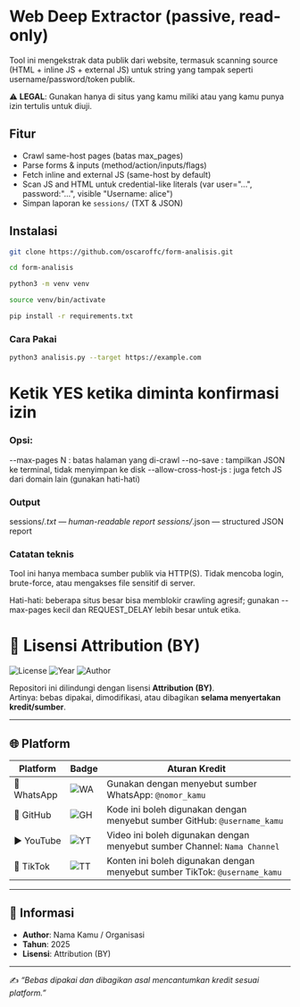 # Web Deep Extractor (passive, read-only)

Tool ini mengekstrak data publik dari website, termasuk scanning source (HTML + inline JS + external JS) untuk string yang tampak seperti username/password/token publik.

⚠️ **LEGAL**: Gunakan hanya di situs yang kamu miliki atau yang kamu punya izin tertulis untuk diuji.

## Fitur
- Crawl same-host pages (batas max_pages)
- Parse forms & inputs (method/action/inputs/flags)
- Fetch inline and external JS (same-host by default)
- Scan JS and HTML untuk credential-like literals (var user="...", password:"...", visible "Username: alice")
- Simpan laporan ke `sessions/` (TXT & JSON)

## Instalasi
```bash
git clone https://github.com/oscaroffc/form-analisis.git
```
```bash
cd form-analisis
```
```bash
python3 -m venv venv
```
```bash
source venv/bin/activate
```
```bash
pip install -r requirements.txt
```
### Cara Pakai
```bash
python3 analisis.py --target https://example.com
```
# Ketik YES ketika diminta konfirmasi izin


### Opsi:

--max-pages N : batas halaman yang di-crawl
--no-save : tampilkan JSON ke terminal, tidak menyimpan ke disk
--allow-cross-host-js : juga fetch JS dari domain lain (gunakan hati-hati)

### Output

sessions/<host>_<timestamp>.txt  — human-readable report
sessions/<host>_<timestamp>.json — structured JSON report

### Catatan teknis

Tool ini hanya membaca sumber publik via HTTP(S). Tidak mencoba login, brute-force, atau mengakses file sensitif di server.

Hati-hati: beberapa situs besar bisa memblokir crawling agresif; gunakan --max-pages kecil dan REQUEST_DELAY lebih besar untuk etika.


# 📜 Lisensi Attribution (BY)

![License](https://img.shields.io/badge/License-Attribution%20(BY)-blue?style=for-the-badge)
![Year](https://img.shields.io/badge/Year-2025-green?style=for-the-badge)
![Author](https://img.shields.io/badge/Author-Nama%20Kamu-orange?style=for-the-badge)

Repositori ini dilindungi dengan lisensi **Attribution (BY)**.  
Artinya: bebas dipakai, dimodifikasi, atau dibagikan **selama menyertakan kredit/sumber**.

---

## 🌐 Platform

| Platform   | Badge | Aturan Kredit |
|------------|-------|---------------|
| 💬 WhatsApp | ![WA](https://img.shields.io/badge/WhatsApp-25D366?style=flat&logo=whatsapp&logoColor=white) | Gunakan dengan menyebut sumber WhatsApp: `@nomor_kamu` |
| 🐙 GitHub   | ![GH](https://img.shields.io/badge/GitHub-181717?style=flat&logo=github&logoColor=white) | Kode ini boleh digunakan dengan menyebut sumber GitHub: `@username_kamu` |
| ▶️ YouTube  | ![YT](https://img.shields.io/badge/YouTube-FF0000?style=flat&logo=youtube&logoColor=white) | Video ini boleh digunakan dengan menyebut sumber Channel: `Nama Channel` |
| 🎵 TikTok   | ![TT](https://img.shields.io/badge/TikTok-000000?style=flat&logo=tiktok&logoColor=white) | Konten ini boleh digunakan dengan menyebut sumber TikTok: `@username_kamu` |

---

## 📅 Informasi
- **Author**: Nama Kamu / Organisasi  
- **Tahun**: 2025  
- **Lisensi**: Attribution (BY)  

---

✍️ *“Bebas dipakai dan dibagikan asal mencantumkan kredit sesuai platform.”*
